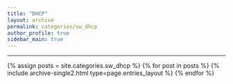 ```yaml
---
title: "DHCP"
layout: archive
permalink: categories/sw_dhcp
author_profile: true
sidebar_main: true
---
```


<!-- 공백이 포함되어 있는 카테고리 이름의 경우 site.categories.['a b c'] 이런식으로! -->

***

{% assign posts = site.categories.sw_dhcp %}
{% for post in posts %} {% include archive-single2.html type=page.entries_layout %} {% endfor %}